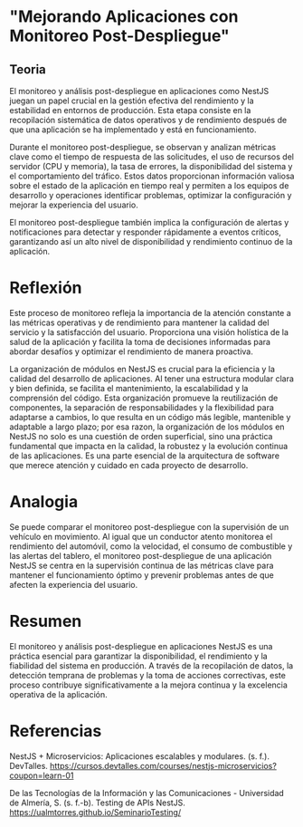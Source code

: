 # "Mejorando Aplicaciones con Monitoreo Post-Despliegue"

## Teoria

El monitoreo y análisis post-despliegue en aplicaciones como NestJS juegan un papel crucial en la gestión efectiva del rendimiento y la estabilidad en entornos de producción. Esta etapa consiste en la recopilación sistemática de datos operativos y de rendimiento después de que una aplicación se ha implementado y está en funcionamiento.

Durante el monitoreo post-despliegue, se observan y analizan métricas clave como el tiempo de respuesta de las solicitudes, el uso de recursos del servidor (CPU y memoria), la tasa de errores, la disponibilidad del sistema y el comportamiento del tráfico. Estos datos proporcionan información valiosa sobre el estado de la aplicación en tiempo real y permiten a los equipos de desarrollo y operaciones identificar problemas, optimizar la configuración y mejorar la experiencia del usuario.

El monitoreo post-despliegue también implica la configuración de alertas y notificaciones para detectar y responder rápidamente a eventos críticos, garantizando así un alto nivel de disponibilidad y rendimiento continuo de la aplicación.


# Reflexión

Este proceso de monitoreo refleja la importancia de la atención constante a las métricas operativas y de rendimiento para mantener la calidad del servicio y la satisfacción del usuario. Proporciona una visión holística de la salud de la aplicación y facilita la toma de decisiones informadas para abordar desafíos y optimizar el rendimiento de manera proactiva.

La organización de módulos en NestJS es crucial para la eficiencia y la calidad del desarrollo de aplicaciones. Al tener una estructura modular clara y bien definida, se facilita el mantenimiento, la escalabilidad y la comprensión del código. Esta organización promueve la reutilización de componentes, la separación de responsabilidades y la flexibilidad para adaptarse a cambios, lo que resulta en un código más legible, mantenible y adaptable a largo plazo; por esa razon, la organización de los módulos en NestJS no solo es una cuestión de orden superficial, sino una práctica fundamental que impacta en la calidad, la robustez y la evolución continua de las aplicaciones. Es una parte esencial de la arquitectura de software que merece atención y cuidado en cada proyecto de desarrollo.

# Analogia 
Se puede comparar el monitoreo post-despliegue con la supervisión de un vehículo en movimiento. Al igual que un conductor atento monitorea el rendimiento del automóvil, como la velocidad, el consumo de combustible y las alertas del tablero, el monitoreo post-despliegue de una aplicación NestJS se centra en la supervisión continua de las métricas clave para mantener el funcionamiento óptimo y prevenir problemas antes de que afecten la experiencia del usuario.

 # Resumen

 El monitoreo y análisis post-despliegue en aplicaciones NestJS es una práctica esencial para garantizar la disponibilidad, el rendimiento y la fiabilidad del sistema en producción. A través de la recopilación de datos, la detección temprana de problemas y la toma de acciones correctivas, este proceso contribuye significativamente a la mejora continua y la excelencia operativa de la aplicación.

 # Referencias
NestJS + Microservicios: Aplicaciones escalables y modulares. (s. f.). DevTalles. https://cursos.devtalles.com/courses/nestjs-microservicios?coupon=learn-01

De las Tecnologías de la Información y las Comunicaciones - Universidad de Almería, S. (s. f.-b). Testing de APIs NestJS. https://ualmtorres.github.io/SeminarioTesting/



